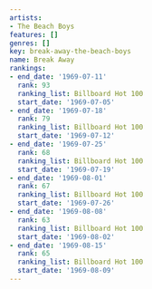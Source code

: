```yaml
---
artists:
- The Beach Boys
features: []
genres: []
key: break-away-the-beach-boys
name: Break Away
rankings:
- end_date: '1969-07-11'
  rank: 93
  ranking_list: Billboard Hot 100
  start_date: '1969-07-05'
- end_date: '1969-07-18'
  rank: 79
  ranking_list: Billboard Hot 100
  start_date: '1969-07-12'
- end_date: '1969-07-25'
  rank: 68
  ranking_list: Billboard Hot 100
  start_date: '1969-07-19'
- end_date: '1969-08-01'
  rank: 67
  ranking_list: Billboard Hot 100
  start_date: '1969-07-26'
- end_date: '1969-08-08'
  rank: 63
  ranking_list: Billboard Hot 100
  start_date: '1969-08-02'
- end_date: '1969-08-15'
  rank: 65
  ranking_list: Billboard Hot 100
  start_date: '1969-08-09'
---
```


